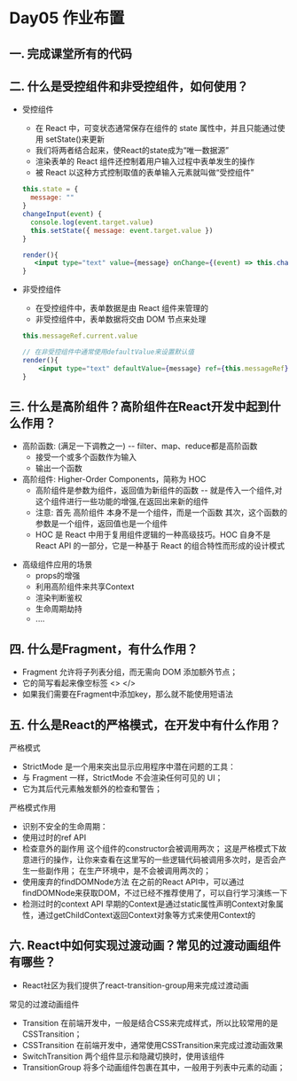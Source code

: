 # Day05 作业布置

## 一. 完成课堂所有的代码





## 二. 什么是受控组件和非受控组件，如何使用？

* 受控组件

  * 在 React 中，可变状态通常保存在组件的 state 属性中，并且只能通过使用 setState()来更新
  * 我们将两者结合起来，使React的state成为“唯一数据源”
  * 渲染表单的 React 组件还控制着用户输入过程中表单发生的操作
  * 被 React 以这种方式控制取值的表单输入元素就叫做“受控组件”

  ```jsx
  this.state = {
    message: ""
  }
  changeInput(event) {
    console.log(event.target.value)
    this.setState({ message: event.target.value })
  }
  
  render(){
     <input type="text" value={message} onChange={(event) => this.changeInput(event)} />
  }
  ```

* 非受控组件

  * 在受控组件中，表单数据是由 React 组件来管理的
  * 非受控组件中，表单数据将交由 DOM 节点来处理

  ```jsx
  this.messageRef.current.value
  
  // 在非受控组件中通常使用defaultValue来设置默认值
  render(){
      <input type="text" defaultValue={message} ref={this.messageRef} />
  }
  ```





## 三. 什么是高阶组件？高阶组件在React开发中起到什么作用？

* 高阶函数: (满足一下调教之一) -- filter、map、reduce都是高阶函数
  * 接受一个或多个函数作为输入
  * 输出一个函数
* 高阶组件: Higher-Order Components，简称为 HOC
  * 高阶组件是参数为组件，返回值为新组件的函数 -- 就是传入一个组件,对这个组件进行一些功能的增强,在返回出来新的组件
  * 注意: 首先 高阶组件 本身不是一个组件，而是一个函数 其次，这个函数的参数是一个组件，返回值也是一个组件
  * HOC 是 React 中用于复用组件逻辑的一种高级技巧。HOC 自身不是 React API 的一部分，它是一种基于 React 的组合特性而形成的设计模式

- 高级组件应用的场景
  - props的增强
  - 利用高阶组件来共享Context
  - 渲染判断鉴权
  - 生命周期劫持
  - ....



## 四. 什么是Fragment，有什么作用？

- Fragment 允许将子列表分组，而无需向 DOM 添加额外节点；
- 它的简写看起来像空标签  <> </>
- 如果我们需要在Fragment中添加key，那么就不能使用短语法



## 五. 什么是React的严格模式，在开发中有什么作用？

严格模式

- StrictMode 是一个用来突出显示应用程序中潜在问题的工具：
- 与 Fragment 一样，StrictMode 不会渲染任何可见的 UI；
- 它为其后代元素触发额外的检查和警告；

严格模式作用

- 识别不安全的生命周期：
- 使用过时的ref API
- 检查意外的副作用 这个组件的constructor会被调用两次； 这是严格模式下故意进行的操作，让你来查看在这里写的一些逻辑代码被调用多次时，是否会产生一些副作用； 在生产环境中，是不会被调用两次的；
- 使用废弃的findDOMNode方法 在之前的React API中，可以通过findDOMNode来获取DOM，不过已经不推荐使用了，可以自行学习演练一下
- 检测过时的context API 早期的Context是通过static属性声明Context对象属性，通过getChildContext返回Context对象等方式来使用Context的



## 六. React中如何实现过渡动画？常见的过渡动画组件有哪些？

- React社区为我们提供了react-transition-group用来完成过渡动画

常见的过渡动画组件

- Transition   在前端开发中，一般是结合CSS来完成样式，所以比较常用的是CSSTransition；
- CSSTransition   在前端开发中，通常使用CSSTransition来完成过渡动画效果
- SwitchTransition   两个组件显示和隐藏切换时，使用该组件
- TransitionGroup   将多个动画组件包裹在其中，一般用于列表中元素的动画；































































































